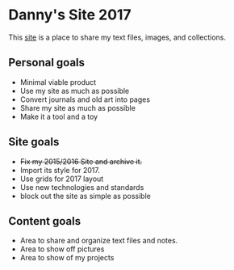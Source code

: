# Danny's Site 2017
This [site](https://kuwala.github.io) is a place to share my text files, images, and collections.

## Personal goals
* Minimal viable product
* Use my site as much as possible
* Convert journals and old art into pages
* Share my site as much as possible
* Make it a tool and a toy

## Site goals
* ~~Fix my 2015/2016 Site and archive it.~~
* Import its style for 2017.
* Use grids for 2017 layout
* Use new technologies and standards
* block out the site as simple as possible

## Content goals
* Area to share and organize text files and notes.
* Area to show off pictures
* Area to show of my projects
